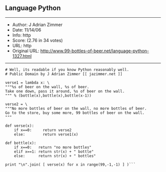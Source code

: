 
## Language Python ##
---
- Author: J Adrian Zimmer
- Date: 11/14/06
- Info: http
- Score:  (2.76 in 34 votes)
- URL: http
- Original URL: http://www.99-bottles-of-beer.net/language-python-1327.html
---

```# Readable Python Version of "99 Bottles of Beer" Program
# Well, its readable if you know Python reasonably well.
# Public Domain by J Adrian Zimmer [[ jazimmer.net ]]

verse1 = lambda x: \
"""%s of beer on the wall, %s of beer.
Take one down, pass it around, %s of beer on the wall.
""" % (bottle(x),bottle(x),bottle(x-1))

verse2 = \
"""No more bottles of beer on the wall, no more bottles of beer.
Go to the store, buy some more, 99 bottles of beer on the wall.
"""

def verse(x):
    if x==0:     return verse2
    else:        return verse1(x)

def bottle(x):
    if x==0:   return "no more bottles"
    elif x==1: return str(x) + " bottle"
    else:      return str(x) + " bottles"

print "\n".join( [ verse(x) for x in range(99,-1,-1) ] )```